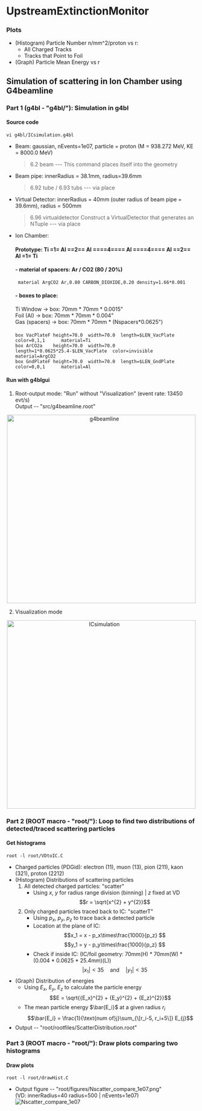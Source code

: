 # UpstreamExtinctionMonitor

### Plots
- (Histogram) Particle Number n/mm^2/proton vs r:
  - All Charged Tracks
  - Tracks that Point to Foil
- (Graph) Particle Mean Energy vs r

## Simulation of scattering in Ion Chamber using G4beamline

### Part 1 (g4bl - "g4bl/"): Simulation in g4bl
#### Source code
    vi g4bl/ICsimulation.g4bl
- Beam: gaussian, nEvents=1e07, particle = proton (M = 938.272 MeV, KE = 8000.0 MeV)
  > 6.2 beam --- This command places itself into the geometry
- Beam pipe: innerRadius = 38.1mm, radius=39.6mm
  > 6.92 tube / 6.93 tubs --- via place
- Virtual Detector: innerRadius = 40mm (outer radius of beam pipe = 39.6mm), radius = 500mm
  > 6.96 virtualdetector Construct a VirtualDetector that generates an NTuple --- via place
- Ion Chamber:
  #### Prototype:  Ti  =1=  Al  ==2==  Al  ====4====  Al  ====4====  Al  ==2==  Al  =1= Ti
  #### - material of spacers: Ar / CO2 (80 / 20%)
       material ArgCO2 Ar,0.80 CARBON_DIOXIDE,0.20 density=1.66*0.001
  #### - boxes to place:
  Ti Window -> box: 70mm * 70mm * 0.0015"\
  Foil (Al) -> box: 70mm * 70mm * 0.004"\
  Gas (spacers) -> box: 70mm * 70mm * (Nspacers*0.0625")
  ####
      box VacPlateF height=70.0  width=70.0  length=$LEN_VacPlate                color=0,1,1      material=Ti
      box ArCO2a    height=70.0  width=70.0  length=1*0.0625*25.4-$LEN_VacPlate  color=invisible  material=ArgCO2
      box GndPlateF height=70.0  width=70.0  length=$LEN_GndPlate                color=0,0,1      material=Al
  
#### Run with g4blgui 
1. Root-output mode: "Run" without "Visualization" 
  (event rate: 13450 evt/s)\
  Output -- "src/g4beamline.root"
<p align="center">
  <img width="500" alt="g4beamline" src="https://github.com/JingluWang/UpstreamExtinctionMonitor/assets/107279970/b7ce30c2-a917-4578-8044-1280f909e102">
</p>

2. Visualization mode
<p align="center">
  <img width="500" alt="ICsimulation" src="https://github.com/JingluWang/G4beamline/assets/107279970/2e058818-4c25-451b-bb87-bcdc267e2241">
</p>


### Part 2 (ROOT macro - "root/"): Loop to find two distributions of detected/traced scattering particles 
#### Get histograms
    root -l root/VDtoIC.C
- Charged particles (PDGid): electron (11), muon (13), pion (211), kaon (321), proton (2212)
- (Histogram) Distributions of scattering particles
  1. All detected charged particles: "scatter"
     - Using $x$, $y$ for radius range division (binning) | $z$ fixed at VD\
       $$r = \sqrt{x^{2} + y^{2}}$$
  2. Only charged particles traced back to IC: "scatterT"
     - Using $p_x$, $p_y$, $p_z$ to trace back a detected particle
     - Location at the plane of IC:\
       $$x_1 = x - p_x\times\frac{1000}{p_z} $$
       $$y_1 = y - p_y\times\frac{1000}{p_z} $$
     - Check if inside IC: (IC/foil geometry: 70mm(H) * 70mm(W) * (0.004 * 0.0625 * 25.4mm)(L))
       $$|x_1| < 35 \quad\text{and}\quad |y_1| < 35$$
- (Graph) Distribution of energies
  - Using $E_x$, $E_y$, $E_z$ to calculate the particle energy
    $$E = \sqrt{{E_x}^{2} + {E_y}^{2} + {E_z}^{2}}$$
  - The mean particle energy $\bar{E_i}$ at a given radius $r_i$
    $$\bar{E_i} = \frac{1}{\text{num of}j}\sum_{\[r_i-5, r_i+5\]} E_{j}$$
- Output -- "root/rootfiles/ScatterDistribution.root"


### Part 3 (ROOT macro - "root/"): Draw plots comparing two histograms
#### Draw plots
    root -l root/drawHist.C
- Output figure -- "root/figures/Nscatter_compare_1e07.png"\
  (VD: innerRadius=40 radius=500 | nEvents=1e07)
![Nscatter_compare_1e07](https://github.com/Mu2e/UpstreamExtinctionMonitor/assets/107279970/931dbc9a-bb3c-42d3-961c-ec1ab8e7afa0)

